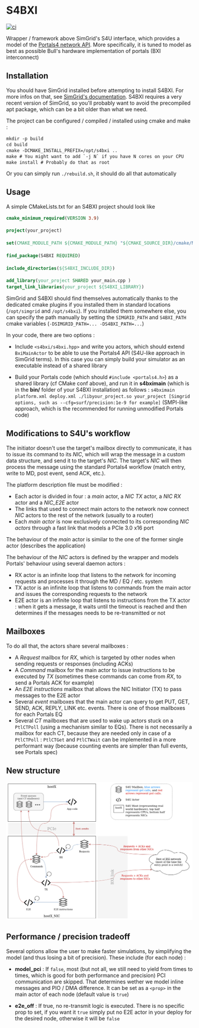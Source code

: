 # S4BXI

[![ci](https://gitlab.inria.fr/jemmanue/s4bxi/badges/master/pipeline.svg)](https://gitlab.inria.fr/jemmanue/s4bxi/pipelines?scope=branches)

Wrapper / framework above SimGrid's S4U interface, which provides a model of the [Portals4 network API](https://cs.sandia.gov/Portals/). More specifically, it is tuned to model as best as possible Bull's hardware implementation of portals (BXI interconnect)

## Installation

You should have SimGrid installed before attempting to install S4BXI. For more infos on that, see [SimGrid's documentation](https://simgrid.org/doc/latest/Installing_SimGrid.html). S4BXI requires a very recent version of SimGrid, so you'll probably want to avoid the precompiled apt package, which can be a bit older than what we need.

The project can be configured / compiled / installed using cmake and make :

```shell
mkdir -p build
cd build
cmake -DCMAKE_INSTALL_PREFIX=/opt/s4bxi ..
make # You might want to add `-j N` if you have N cores on your CPU
make install # Probably do that as root
```

Or you can simply run `./rebuild.sh`, it should do all that automatically

## Usage

A simple CMakeLists.txt for an S4BXI project should look like 

```cmake
cmake_minimum_required(VERSION 3.9)

project(your_project)

set(CMAKE_MODULE_PATH ${CMAKE_MODULE_PATH} "${CMAKE_SOURCE_DIR}/cmake/Modules/")

find_package(S4BXI REQUIRED)

include_directories(${S4BXI_INCLUDE_DIR})

add_library(your_project SHARED your_main.cpp )
target_link_libraries(your_project ${S4BXI_LIBRARY})
```

SimGrid and S4BXI should find themselves automatically thanks to the dedicated cmake plugins if you installed them in standard locations (`/opt/simgrid` and `/opt/s4bxi`). If you installed them somewhere else, you can specify the path manually by setting the `SIMGRID_PATH` and `S4BXI_PATH` cmake variables (`-DSIMGRID_PATH=... -DS4BXI_PATH=...`)

In your code, there are two options :

- Include `<s4bxi/s4bxi.hpp>` and write you actors, which should extend `BxiMainActor` to be able to use the Portals4 API (S4U-like approach in SimGrid terms). In this case you can simply build your simulator as an executable instead of a shared library

- Build your Portals code (which should `#include <portals4.h>`) as a shared library (cf CMake conf above), and run it in **s4bximain** (which is in the **bin/** folder of your S4BXI installation) as follows : `s4bximain platform.xml deploy.xml ./libyour_project.so your_project [Simgrid options, such as --cfg=surf/precision:1e-9 for example]` (SMPI-like approach, which is the recommended for running unmodified Portals code)

## Modifications to S4U's workflow

The initiator doesn't use the target's mailbox directly to communicate, it has to issue its command to its *NIC*, which will wrap the message in a custom data structure, and send it to the target's *NIC*. The target's *NIC* will then process the message using the standard Portals4 workflow (match entry, write to MD, post event, send ACK, etc.).

The platform description file must be modified :
* Each actor is divided in four : a *main* actor, a *NIC TX* actor, a *NIC RX* actor and a *NIC_E2E* actor
* The links that used to connect main actors to the network now connect *NIC* actors to the rest of the network (usually to a router)
* Each *main actor* is now exclusively connected to its corresponding *NIC actors* through a fast link that models a PCIe 3.0 x16 port

The behaviour of the *main* actor is similar to the one of the former single actor (describes the application)

The behaviour of the *NIC* actors is defined by the wrapper and models Portals' behaviour using several daemon actors :
* RX actor is an infinite loop that listens to the network for incoming requests and processes it through the MD / EQ / etc. system
* TX actor is an infinite loop that listens to commands from the main actor and issues the corresponding requests to the network
* E2E actor is an infinite loop that listens to instructions from the TX actor : when it gets a message, it waits until the timeout is reached and then determines if the messages needs to be re-transmitted or not

## Mailboxes

To do all that, the actors share several mailboxes : 
* A *Request* mailbox for *RX*, which is targeted by other nodes when sending requests or responses (including ACKs)
* A *Command* mailbox for the main actor to issue instructions to be executed by *TX* (sometimes these commands can come from *RX*, to send a Portals ACK for example)
* An *E2E instructions* mailbox that allows the NIC Initiator (TX) to pass messages to the E2E actor
* Several *event* mailboxes that the main actor can query to get PUT, GET, SEND, ACK, REPLY, LINK etc. events. There is one of those mailboxes for each Portals EQ
* Several *CT* mailboxes that are used to wake up actors stuck on a `PtlCTPoll` (using a mechanism similar to EQs). There is not necessarily a mailbox for each CT, because they are needed only in case of a `PtlCTPoll` : `PtlCTGet` and `PtlCTWait` can be implemented in a more performant way (because counting events are simpler than full events, see Portals spec)

## New structure

![img](./s4bxi_arch.jpg)

## Performance / precision tradeoff

Several options allow the user to make faster simulations, by simplifying the model (and thus losing a bit of precision). These include (for each node) :

* __model_pci__ : If `false`, most (but not all, we still need to yield from times to times, which is good for both performance and precision) PCI communication are skipped. That determines wether we model inline messages and PIO / DMA difference. It can be set as a `<prop>` in the main actor of each node (default value is `true`)

* __e2e_off__ : If true, no re-transmit logic is executed. There is no specific prop to set, if you want it `true` simply put no E2E actor in your deploy for the desired node, otherwise it will be `false`
